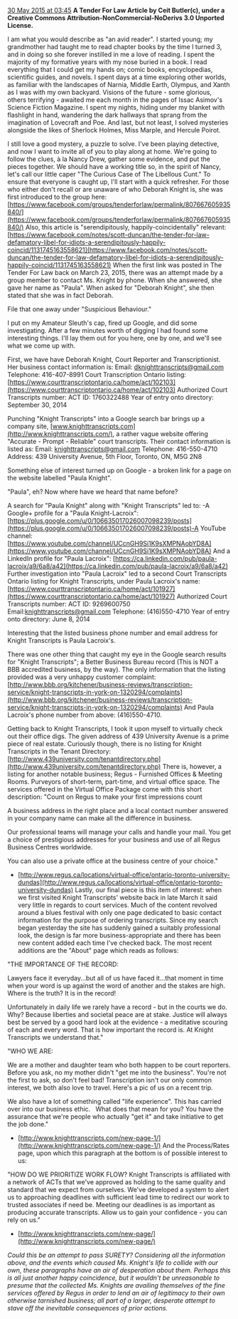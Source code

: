 [30 May 2015 at 03:45](https://www.facebook.com/notes/ceit-butler/channeling-nancy-or-why-lying-is-really-bad/10152877717058263)
**A Tender For Law Article by Ceit Butler(c), under a Creative Commons Attribution-NonCommercial-NoDerivs 3.0 Unported License.** 

I am what you would describe as "an avid reader". I started young; my grandmother had taught me to read chapter books by the time I turned 3, and in doing so she forever instilled in me a love of reading. I spent the majority of my formative years with my nose buried in a book. I read everything that I could get my hands on; comic books, encyclopedias, scientific guides, and novels. I spent days at a time exploring other worlds, as familiar with the landscapes of Narnia, Middle Earth, Olympus, and Xanth as I was with my own backyard. Visions of the future - some glorious, others terrifying - awaited me each month in the pages of Issac Asimov's Science Fiction Magazine. I spent my nights, hiding under my blanket with flashlight in hand, wandering the dark hallways that sprang from the imagination of Lovecraft and Poe. And last, but not least, I solved mysteries alongside the likes of Sherlock Holmes, Miss Marple, and Hercule Poirot.

I still love a good mystery, a puzzle to solve. I've been playing detective, and now I want to invite all of you to play along at home. We're going to follow the clues, à la Nancy Drew, gather some evidence, and put the pieces together. We should have a working title so, in the spirit of Nancy, let's call our little caper "The Curious Case of The Libellous Cunt." To ensure that everyone is caught up, I'll start with a quick refresher. For those who either don't recall or are unaware of who Deborah Knight is, she was first introduced to the group here:
[https://www.facebook.com/groups/tenderforlaw/permalink/807667605935840/](https://www.facebook.com/groups/tenderforlaw/permalink/807667605935840/) Also, this article is "serendipitously, happily-coincidentally" relevant:
[https://www.facebook.com/notes/scott-duncan/the-tender-for-law-defamatory-libel-for-idiots-a-serendipitously-happily-coincid/1131745163558621](https://www.facebook.com/notes/scott-duncan/the-tender-for-law-defamatory-libel-for-idiots-a-serendipitously-happily-coincid/1131745163558621) When the first link was posted in The Tender For Law back on March 23, 2015, there was an attempt made by a group member to contact Ms. Knight by phone. When she answered, she gave her name as "Paula". When asked for "Deborah Knight", she then stated that she was in fact Deborah.

File that one away under "Suspicious Behaviour."

I put on my Amateur Sleuth's cap, fired up Google, and did some investigating. After a few minutes worth of digging I had found some interesting things. I'll lay them out for you here, one by one, and we'll see what we come up with.

First, we have have Deborah Knight, Court Reporter and Transcriptionist. Her business contact information is:
Email: dknighttranscripts@gmail.com
Telephone: 416-407-8991
Court Transcription Ontario listing:
[https://www.courttranscriptontario.ca/home/act/102103](https://www.courttranscriptontario.ca/home/act/102103) Authorized Court Transcripts number:
ACT ID: 1760322488
Year of entry onto directory: September 30, 2014

Punching "Knight Transcripts" into a Google search bar brings up a company site, [www.knighttranscripts.com](http://www.knighttranscripts.com/), a rather vague website offering "Accurate - Prompt - Reliable" court transcripts. Their contact information is listed as:
Email: knighttranscripts@gmail.com
Telephone: 416-550-4710
Address: 439 University Avenue, 5th Floor, Toronto, ON, M5G 2N8

Something else of interest turned up on Google - a broken link for a page on the website labelled "Paula Knight".

"Paula", eh? Now where have we heard that name before?

A search for "Paula Knight" along with "Knight Transcripts" led to:
-A Google+ profile for a "Paula Knight-Lacroix":
[https://plus.google.com/u/0/106635017026007098239/posts](https://plus.google.com/u/0/106635017026007098239/posts)-A YouTube channel:
[https://www.youtube.com/channel/UCcnGH9Si1K9sXMPNAobYD8A](https://www.youtube.com/channel/UCcnGH9Si1K9sXMPNAobYD8A) And a LinkedIn profile for "Paula Lacroix":
[https://ca.linkedin.com/pub/paula-lacroix/a9/6a8/a42](https://ca.linkedin.com/pub/paula-lacroix/a9/6a8/a42) Further investigation into "Paula Lacroix" led to a second Court Transcripts Ontario listing for Knight Transcripts, under Paula Lacroix's name:
[https://www.courttranscriptontario.ca/home/act/101927](https://www.courttranscriptontario.ca/home/act/101927) Authorized Court Transcripts number:
ACT ID: 9269600750
Email:knighttranscripts@gmail.com
Telephone: (416)550-4710
Year of entry onto directory: June 8, 2014

Interesting that the listed business phone number and email address for Knight Transcripts is Paula Lacroix's.

There was one other thing that caught my eye in the Google search results for "Knight Transcripts"; a Better Business Bureau record (This is NOT a BBB accredited business, by the way).
The only information that the listing provided was a very unhappy customer complaint:
[http://www.bbb.org/kitchener/business-reviews/transcription-service/knight-transcripts-in-york-on-1320294/complaints](http://www.bbb.org/kitchener/business-reviews/transcription-service/knight-transcripts-in-york-on-1320294/complaints) And Paula Lacroix's phone number from above: (416)550-4710.

Getting back to Knight Transcripts, I took it upon myself to virtually check out their office digs. The given address of 439 University Avenue is a prime piece of real estate. Curiously though, there is no listing for Knight Transcripts in the Tenant Directory:
[http://www.439university.com/tenantdirectory.php](http://www.439university.com/tenantdirectory.php) There is, however, a listing for another notable business; Regus - Furnished Offices & Meeting Rooms. Purveyors of short-term, part-time, and virtual office space. The services offered in the Virtual Office Package come with this short description:
"Count on Regus to make your first impressions count

A business address in the right place and a local contact number answered in your company name can make all the difference in business.

Our professional teams will manage your calls and handle your mail. You get a choice of prestigious addresses for your business and use of all Regus Business Centres worldwide.

You can also use a private office at the business centre of your choice."
- [http://www.regus.ca/locations/virtual-office/ontario-toronto-university-dundas](http://www.regus.ca/locations/virtual-office/ontario-toronto-university-dundas) Lastly, our final piece is this item of interest: when we first visited Knight Transcripts' website back in late March it said very little in regards to court services. Much of the content revolved around a blues festival with only one page dedicated to basic contact information for the purpose of ordering transcripts. Since my search began yesterday the site has suddenly gained a suitably professional look, the design is far more business-appropriate and there has been new content added each time I've checked back. The most recent additions are the "About" page which reads as follows:

"THE IMPORTANCE OF THE RECORD:

Lawyers face it everyday...but all of us have faced it...that moment in time when your word is up against the word of another and the stakes are high. Where is the truth? It is in the record!

Unfortunately in daily life we rarely have a record - but in the courts we do. Why? Because liberties and societal peace are at stake. Justice will always best be served by a good hard look at the evidence - a meditative scouring of each and every word. That is how important the record is. At Knight Transcripts we understand that."

"WHO WE ARE:

We are a mother and daughter team who both happen to be court reporters. Before you ask, no my mother didn't "get me into the business". You're not the first to ask, so don't feel bad! Transcription isn't our only common interest, we both also love to travel. Here's a pic of us on a recent trip.

We also have a lot of something called "life experience". This has carried over into our business ethic.   What does that mean for you? You have the assurance that we're people who actually "get it" and take initiative to get the job done."
- [http://www.knighttranscripts.com/new-page-1/](http://www.knighttranscripts.com/new-page-1/) And the Process/Rates page, upon which this paragraph at the bottom is of possible interest to us:

"HOW DO WE PRIORITIZE WORK FLOW?
Knight Transcripts is affiliated with a network of ACTs that we've approved as holding to the same quality and standard that we expect from ourselves. We've developed a system to alert us to approaching deadlines with sufficient lead time to redirect our work to trusted associates if need be. Meeting our deadlines is as important as producing accurate transcripts. Allow us to gain your confidence - you can rely on us."
- [http://www.knighttranscripts.com/new-page/](http://www.knighttranscripts.com/new-page/) 

_Could this be an attempt to pass SURETY? Considering all the information above, and the events which caused Ms. Knight's life to collide with our own, these paragraphs have an air of desperation about them. Perhaps this is all just another happy coincidence, but it wouldn't be unreasonable to presume that the collected Ms. Knights are availing themselves of the fine services offered by Regus in order to lend an air of legitimacy to their own otherwise tarnished business; all part of a larger, desperate attempt to stave off the inevitable consequences of prior actions._
